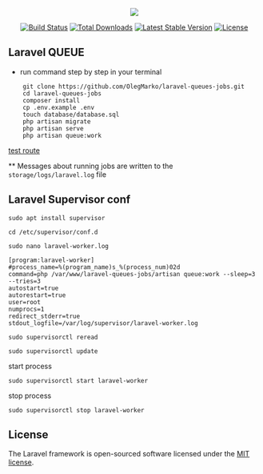 <p align="center"><img src="https://laravel.com/assets/img/components/logo-laravel.svg"></p>

<p align="center">
<a href="https://travis-ci.org/laravel/framework"><img src="https://travis-ci.org/laravel/framework.svg" alt="Build Status"></a>
<a href="https://packagist.org/packages/laravel/framework"><img src="https://poser.pugx.org/laravel/framework/d/total.svg" alt="Total Downloads"></a>
<a href="https://packagist.org/packages/laravel/framework"><img src="https://poser.pugx.org/laravel/framework/v/stable.svg" alt="Latest Stable Version"></a>
<a href="https://packagist.org/packages/laravel/framework"><img src="https://poser.pugx.org/laravel/framework/license.svg" alt="License"></a>
</p>

## Laravel QUEUE

- run command step by step in your terminal
```
    git clone https://github.com/OlegMarko/laravel-queues-jobs.git
    cd laravel-queues-jobs
    composer install
    cp .env.example .env
    touch database/database.sql
    php artisan migrate
    php artisan serve
    php artisan queue:work
```
[test route](http://127.0.0.1:8000)

** Messages about running jobs are written to the `storage/logs/laravel.log` file

## Laravel Supervisor conf

`sudo apt install supervisor`

`cd /etc/supervisor/conf.d`

`sudo nano laravel-worker.log`

```
[program:laravel-worker]
#process_name=%(program_name)s_%(process_num)02d
command=php /var/www/laravel-queues-jobs/artisan queue:work --sleep=3 --tries=3
autostart=true
autorestart=true
user=root
numprocs=1
redirect_stderr=true
stdout_logfile=/var/log/supervisor/laravel-worker.log
```

`sudo supervisorctl reread`

`sudo supervisorctl update`

start process

`sudo supervisorctl start laravel-worker`

stop process

`sudo supervisorctl stop laravel-worker`

## License

The Laravel framework is open-sourced software licensed under the [MIT license](https://opensource.org/licenses/MIT).
